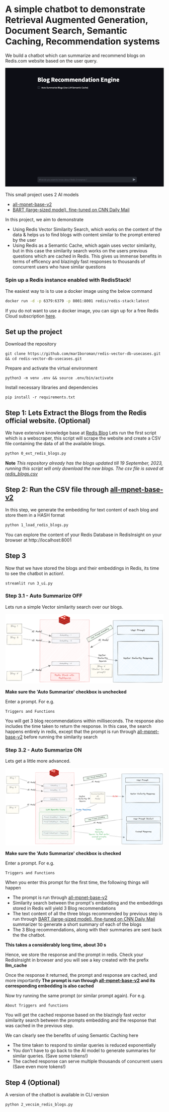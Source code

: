 
# A simple chatbot to demonstrate Retrieval Augmented Generation, Document Search, Semantic Caching, Recommendation systems

We build a chatbot which can summarize and recommend blogs on Redis.com website based on the user query.

![Sneak Peak](assets/ask-redis-blogs.gif)

This small project uses 2 AI models
- [all-mpnet-base-v2](https://huggingface.co/sentence-transformers/all-mpnet-base-v2)
- [BART (large-sized model), fine-tuned on CNN Daily Mail](https://huggingface.co/facebook/bart-large-cnn)

In this project, we aim to demonstrate
- Using Redis Vector Similarity Search, which works on the content of the data & helps us to find blogs with content similar to the prompt entered by the user
- Using Redis as a Semantic Cache, which again uses vector similarity, but in this case the similarity search works on the users previous questions which are cached in Redis. This gives us immense benefits in terms of efficency and blazingly fast responses to thousands of concurrent users who have similar questions

### Spin up a Redis instance enabled with RedisStack!

The easiest way to is to use a docker image using the below command
```bash
docker run -d -p 6379:6379 -p 8001:8001 redis/redis-stack:latest
```

If you do not want to use a docker image, you can sign up for a free Redis Cloud subscription [here](https://redis.com/try-free).

## Set up the project


Download the repository

```
git clone https://github.com/mar1boroman/redis-vector-db-usecases.git && cd redis-vector-db-usecases.git
```

Prepare and activate the virtual environment

```
python3 -m venv .env && source .env/bin/activate
```

Install necessary libraries and dependencies

```
pip install -r requirements.txt
```

## Step 1: Lets Extract the Blogs from the Redis official website. (Optional)

We have extensive knowledge base at [Redis Blog](https://redis.com/blog/)
Lets run the first script which is a webscraper, this script will scrape the website and create a CSV file containing the data of all the available blogs.

```bash
python 0_ext_redis_blogs.py
```
**Note**
_This repository already has the blogs updated till 19 September, 2023, running this script will only download the new blogs._
_The csv file is saved at [redis_blogs.csv](data/redis_blogs.csv)_

## Step 2: Run the CSV file through [all-mpnet-base-v2](https://huggingface.co/sentence-transformers/all-mpnet-base-v2)

In this step, we generate the embedding for text content of each blog and store them in a HASH format

```bash
python 1_load_redis_blogs.py
```

You can explore the content of your Redis Database in RedisInsight on your browser at http://localhost:8001

## Step 3

Now that we have stored the blogs and their embeddings in Redis, its time to see the chatbot in action!.

```
streamlit run 3_ui.py
```

### Step 3.1 - Auto Summarize OFF

Lets run a simple Vector similarity search over our blogs. 

![Simple Vector Similarity](assets/Simple-Vector-Similarity.png)

**Make sure the 'Auto Summarize' checkbox is unchecked**

Enter a prompt. For e.g.
```
Triggers and Functions
```

You will get 3 blog recommendations within milliseconds. The response also includes the time taken to return the response.
In this case, the search happens entirely in redis, except that the prompt is run through [all-mpnet-base-v2](https://huggingface.co/sentence-transformers/all-mpnet-base-v2) before running the similarity search


### Step 3.2 - Auto Summarize ON

Lets get a little more advanced.

![LLM Semantic Search](assets/Semantic-Cache.png)

**Make sure the 'Auto Summarize' checkbox is checked**

Enter a prompt. For e.g.
```
Triggers and Functions
```

When you enter this prompt for the first time, the following things will happen

- The prompt is run through [all-mpnet-base-v2](https://huggingface.co/sentence-transformers/all-mpnet-base-v2)
- Similarity search between the prompt's embedding and the embeddings stored in Redis will yield 3 Blog recommendations
- The text content of all the three blogs recommended by previous step is run through [BART (large-sized model), fine-tuned on CNN Daily Mail](https://huggingface.co/facebook/bart-large-cnn) summarizer to generate a short summary of each of the blogs
- The 3 Blog recommendations, along with their summaries are sent back the the chatbot.

**This takes a considerably long time, about 30 s**

Hence, we store the response and the prompt in redis.
Check your RedisInsight in browser and you will see a key created with the prefix **llm_cache**

Once the response it returned, the prompt and response are cached, and more importantly **The prompt is run through [all-mpnet-base-v2](https://huggingface.co/sentence-transformers/all-mpnet-base-v2) and its corresponding embedding is also cached**

Now try running the same prompt (or similar prompt again). For e.g. 

```
About Triggers and functions
```

You will get the cached response based on the blazingly fast vector similarity search between the prompts embedding and the response that was cached in the previous step.

We can clearly see the benefits of using Semantic Caching here
- The time taken to respond to similar queries is reduced exponentially
- You don't have to go back to the AI model to generate summaries for similar queries. (Save some tokens!)
- The cached response can serve multiple thousands of concurrent users (Save even more tokens!)


## Step 4 (Optional)

A version of the chatbot is available in CLI version

```bash
python 2_vecsim_redis_blogs.py
```